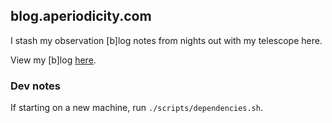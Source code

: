 blog.aperiodicity.com
---------------------

I stash my observation [b]log notes from nights out with my telescope here.

View my [b]log [here](https://blog.aperiodicity.com).

### Dev notes

If starting on a new machine, run `./scripts/dependencies.sh`.
